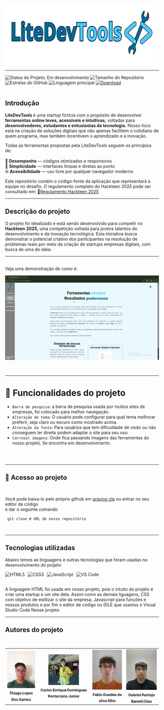 <p align="left">
  <img src="src/img/logoLiteDevTools.png" alt="Logo 1" height="200">
</p>
<hr>
<div>
<img src="https://img.shields.io/badge/Status-Em%20desenvolvimento-blue?style=for-the-badge" alt="Status do Projeto: Em desenvolvimento" style="display:inline-block;">
<img src="https://img.shields.io/github/repo-size/fasefo/projetoHackteen2025?style=for-the-badge" alt="Tamanho do Repositório" style="display:inline-block;">
<img src="https://img.shields.io/github/stars/fasefo/projetoHackteen2025?style=for-the-badge" alt="Estrelas do GitHub" style="display:inline-block;">
<img src="https://img.shields.io/github/languages/top/fasefo/projetoHackteen2025?style=for-the-badge" alt="Linguagem principal" style="display:inline-block;">
<a href="https://github.com/fasefo/projetoHackteen2025/archive/refs/heads/main.zip" target="_blank">
<img src="https://img.shields.io/badge/Download-.zip-brightgreen?style=for-the-badge&logo=github" alt="Download">
</a>
</div>
<br>

<h2>Introdução</h2>

 <strong>LiteDevTools </strong> é uma startup fictícia com o propósito de desenvolver  <strong>ferramentas online leves, acessíveis e intuitivas,</strong> voltadas para <strong>desenvolvedores, estudantes e entusiastas da tecnologia.</strong> Nosso foco está na criação de soluções digitais que não apenas facilitem o cotidiano de quem programa, mas também incentivem o aprendizado e a inovação.

Todas as ferramentas propostas pela LiteDevTools seguem os princípios de:
<br>
<br>
🚀<strong> Desempenho</strong> — códigos otimizados e responsivos
<br>
🧠 <strong>Simplicidade</strong> — interfaces limpas e diretas ao ponto
<br>
🌐 <strong>Acessibilidade</strong> — uso livre por qualquer navegador moderno

Este repositório contém o código-fonte da aplicação que representará a equipe no desafio. O regulamento completo do Hackteen 2025 pode ser consultado em:
 <a href="https://drive.google.com/drive/folders/1LLx3ji749K5RveKrKzmf4Gd_cVOWiJmB">🔗Regulamento Hackteen 2025</a>

 <hr>


<h2>Descrição do projeto</h2>
<p>O projeto foi idealizado e está sendo desenvolvido para competir no <strong>Hackteen 2025,</strong> uma competição voltada para jovens talentos do desenvolvimento e da inovação tecnológica. Esta iniciativa busca demonstrar o potencial criativo dos participantes na resolução de problemas reais por meio da criação de startups empresas digitais, com busca de uma de ideia.
<br>
<hr>
<br>
Veja uma demonstração de como é:
</p>

<img src="src/img/gif.apresentação .gif" alt="Funcionamento do site">
<br>
<br>
<br>
<hr>

# :hammer: Funcionalidades do projeto
- `Barra de pesquisa`: a barra de pesquisa usada por muitos sites de empresas, foi colocado para melhor navegação.
- `Alteração de tema`: O usuário pode configurar para qual tema melhorar preferir, seja claro ou escuro como mostrado acima.
- `Alteração da fonte`: Para usuários que tem dificuldade de visão ou não conseguem ler direito podem adaptar o site para seu uso.
- `Carrosel imagens`: Onde fica passando imagens das ferramentas do nosso projeto. Se encontra em desenvolvimento.
<br>
<br>
<hr>
<h2>📂 Acesso ao projeto</h2>
<br>
<p>Você pode baixa-lo pelo próprio github em <a href="https://github.com/fasefo/projetoHackteen2025/archive/refs/heads/main.zip">arquivo zip</a> ou entrar no seu editor de código <br> e dar o seguinte comando</p>

```
 git clone # URL de nosso repositório
```
<br>
<hr>
<h2>Tecnologias utilizadas</h2>
<p>Abaixo temos as linguagens e outras tecnologias que foram usadas no desenvolvimento do projeto</p>
<div style="display: flex; gap: 10px;">
  <img src="https://img.shields.io/badge/-HTML5-E34F26?style=flat-square&logo=html5&logoColor=white" alt="HTML5"> 
  <img src="https://img.shields.io/badge/-CSS3-1572B6?style=flat-square&logo=css3&logoColor=white" alt="CSS3">
  <img src="https://img.shields.io/badge/-JavaScript-F7DF1E?style=flat-square&logo=javascript&logoColor=black" alt="JavaScript">
  <img src="https://img.shields.io/badge/-VS%20Code-007ACC?style=flat-square&logo=visual-studio-code&logoColor=white" alt="VS Code">
</div>
<br>
<p> A linguagem HTML foi usada em nosso projeto, pois o intuito do projeto é criar uma startup e um site dela.
  Assim como as demais liguagens, CSS com objetivo de estilizar o site da empresa, Javascript para funções e nossos produtos e por fim o editor de código ou IDLE que usamos o Visual Studio Code Nesse projeto.
</p>
<hr>
<h2>Autores do projeto</h2>
<br>
<table>
  <tr>
    <td align="center">
      <a href="https://github.com/ThiagoLopesDS" target="_blank">
        <img src="src/img/Devs_02.jpg" width="100px" alt="Thiago Lopes Dos Santos"/><br/>
        <sub><b>Thiago Lopes Dos Santos</b></sub>
      </a>
    </td>
    <td align="center">
      <a href="https://github.com/Carlos0909" target="_blank">
        <img src="src/img/Devs_01.jpg" width="100px" alt="Carlos Enrique Domingues Ponteciano Junior"/><br/>
        <sub><b>Carlos Enrique Domingues Ponteciano Junior</b></sub>
      </a>
    </td>
     <td align="center">
      <a href="https://github.com/fasefo" target="_blank">
        <img src="src/img/Devs_03.jpg" width="100px" alt="Fabio Guedes da silva filho"/><br/>
        <sub><b>Fabio Guedes da silva filho</b></sub>
      </a>
    </td>
       <td align="center">
      <a href="https://github.com/Gabriel Pantojo Benetti Dias" target="_blank">
        <img src="src/img/Devs_04.jpg" width="100px" alt="Gabriel Pantojo Benetti Dias"/><br/>
        <sub><b>Gabriel Pantojo Benetti Dias</b></sub>
      </a>
    </td>
  </tr>
</table>









  


